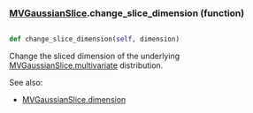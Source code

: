 ### [MVGaussianSlice](MVGaussianSlice.md).change_slice_dimension (function)


```py

def change_slice_dimension(self, dimension)

```



Change the sliced dimension of the underlying [MVGaussianSlice.multivariate](MVGaussianSlice.multivariate.md) distribution.

See also:

* [MVGaussianSlice.dimension](MVGaussianSlice.dimension.md)


